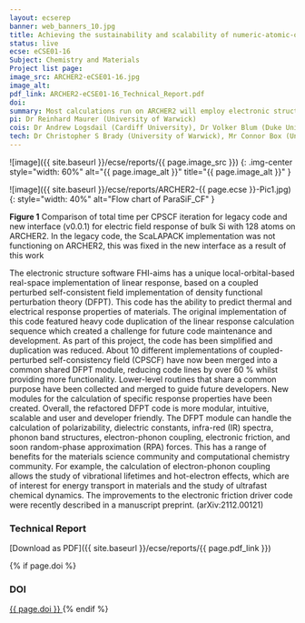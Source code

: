 ```yaml
---
layout: ecserep
banner: web_banners_10.jpg
title: Achieving the sustainability and scalability of numeric-atomic-orbital-based linear response and electron-phonon functionality in FHI-aims
status: live
ecse: eCSE01-16
Subject: Chemistry and Materials
Project list page:
image_src: ARCHER2-eCSE01-16.jpg
image_alt: 
pdf_link: ARCHER2-eCSE01-16_Technical_Report.pdf
doi: 
summary: Most calculations run on ARCHER2 will employ electronic structure software packages, which are designed to solve the Schrödinger equation for molecules and materials to obtain their ground state properties. FHI-aims is one such software package, designed to be efficient when running everything from small calculations on standard laptops to huge calculations involving millions of atoms on the largest High Performance Computing systems such as ARCHER2. It is of wide interest to also calculate how molecules and materials respond to atomic displacements, or to electric and magnetic fields. This is possible using density functional perturbation theory (DFPT).  A portion of the existing DFPT infrastructure within FHI-aims has been overhauled within this project, to make it more modular, intuitive, scalable, and user and developer friendly. These changes will help researchers to discover and design the next generation of materials more quickly, more cheaply, and more efficiently.
pi: Dr Reinhard Maurer (University of Warwick)
cois: Dr Andrew Logsdail (Cardiff University), Dr Volker Blum (Duke University), Dr Mariana Rossi (Max Planck Institute for the Structure and Dynamics of Matter), Dr Christian Carbogno (Fritz-Haber-Institut der Max-Planck-Gesellschaft)
tech: Dr Christopher S Brady (University of Warwick), Mr Connor Box (University of Warwick)
---
```




![image]({{ site.baseurl }}/ecse/reports/{{ page.image_src }})
{: .img-center style="width: 60%" alt="{{ page.image_alt }}" title="{{ page.image_alt }}" }



![image]({{ site.baseurl }}/ecse/reports/ARCHER2-{{ page.ecse }}-Pic1.jpg)
{:  style="width: 40%" alt="Flow chart of ParaSiF_CF"  }

**Figure 1** Comparison of total time per CPSCF iteration for legacy code and new interface
(v0.0.1) for electric field response of bulk Si with 128 atoms on ARCHER2. In the legacy code,
the ScaLAPACK implementation was not functioning on ARCHER2, this was fixed in the new
interface as a result of this work


The electronic structure software FHI-aims has a unique local-orbital-based real-space implementation of linear response, based on a coupled perturbed self-consistent field implementation of density functional perturbation theory (DFPT). This code has the ability to predict thermal and electrical response properties of materials. The original implementation of this code featured heavy code duplication of the linear response calculation sequence which created a challenge for future code maintenance and development. As part of this project, the code has been simplified and duplication was reduced. About 10 different implementations of coupled-perturbed self-consistency field (CPSCF) have now been merged into a common shared DFPT module, reducing code lines by over 60 % whilst providing more functionality.  Lower-level routines that share a common purpose have been collected and merged to guide future developers. New modules for the calculation of specific response properties have been created.  Overall, the refactored DFPT code is more modular, intuitive, scalable and user and developer friendly. The DFPT module can handle the calculation of polarizability, dielectric constants, infra-red (IR) spectra, phonon band structures, electron-phonon coupling, electronic friction, and soon random-phase approximation (RPA) forces. This has a range of benefits for the materials science community and computational chemistry community. For example, the calculation of electron-phonon coupling allows the study of vibrational lifetimes and hot-electron effects, which are of interest for energy transport in materials and the study of ultrafast chemical dynamics. The improvements to the electronic friction driver code were recently described in a manuscript preprint. (arXiv:2112.00121)

<!--
### Information about the code
-->


### Technical Report

[Download as PDF]({{ site.baseurl }}/ecse/reports/{{ page.pdf_link }}) 


{% if page.doi  %}
### DOI
  <a href="https://doi.org/{{ page.doi }}">
     {{ page.doi }}
  </a>
{% endif %}